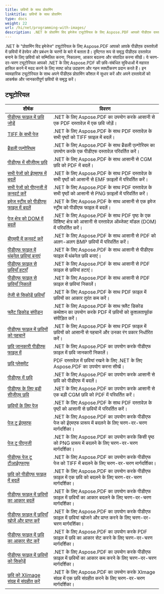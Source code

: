 ```yaml
---
title: छवियों के साथ प्रोग्रामिंग
linktitle: छवियों के साथ प्रोग्रामिंग
type: docs
weight: 22
url: /hi/net/programming-with-images/
description: .NET के प्रोग्रामिंग विद इमेजेज ट्यूटोरियल के लिए Aspose.PDF आपको पीडीएफ दस्तावेज़ों में छवियों में हेरफेर और प्रबंधन करना सिखाता है।
---
```


.NET के "प्रोग्रामिंग विद इमेजेज" ट्यूटोरियल के लिए Aspose.PDF आपको आपके पीडीएफ दस्तावेज़ों में छवियों में हेरफेर और प्रबंधन के चरणों के बारे में बताता है। दृष्टिगत रूप से समृद्ध पीडीएफ दस्तावेज़ बनाने के लिए छवियों को सम्मिलित करना, निकालना, आकार बदलना और संपादित करना सीखें। ये चरण-दर-चरण ट्यूटोरियल आपको .NET के लिए Aspose.PDF की छवि-संबंधित सुविधाओं में महारत हासिल करने में मदद करने के लिए स्पष्ट कोड उदाहरण और गहन स्पष्टीकरण प्रदान करते हैं। इन व्यावहारिक ट्यूटोरियल के साथ अपने पीडीएफ प्रोग्रामिंग कौशल में सुधार करें और अपने दस्तावेज़ों को आकर्षक और जानकारीपूर्ण छवियों से समृद्ध करें।

## ट्यूटोरियल
| शीर्षक | विवरण |
| --- | --- | 
| [पीडीएफ फाइल में छवि जोड़ें](./add-image/) | .NET के लिए Aspose.PDF का उपयोग करके आसानी से एक PDF दस्तावेज़ में एक छवि जोड़ें। |  
| [TIFF के सभी पेज](./all-pages-to-tiff/) | .NET के लिए Aspose.PDF के साथ PDF दस्तावेज़ के सभी पृष्ठों को TIFF फ़ाइल में बदलें। |  
| [ब्रैडली एल्गोरिथम](./bradley-algorithm/) | .NET के लिए Aspose.PDF के साथ ब्रैडली एल्गोरिदम का उपयोग करके एक पीडीएफ दस्तावेज़ परिवर्तित करें। |  
| [पीडीएफ में सीजीएम छवि](./cgm-image-to-pdf/) | .NET के लिए Aspose.PDF के साथ आसानी से CGM छवि को PDF में बदलें। |  
| [सभी पेजों को ईएमएफ में बदलें](./convert-all-pages-to-emf/) | .NET के लिए Aspose.PDF के साथ PDF दस्तावेज़ के सभी पृष्ठों को आसानी से EMF फ़ाइलों में परिवर्तित करें। |  
| [सभी पेजों को पीएनजी में कनवर्ट करें](./convert-all-pages-to-png/) | .NET के लिए Aspose.PDF के साथ PDF दस्तावेज़ के सभी पृष्ठों को आसानी से PNG फ़ाइलों में परिवर्तित करें। |  
| [इमेज स्ट्रीम को पीडीएफ फाइल में बदलें](./convert-image-stream-to-pdf/) | .NET के लिए Aspose.PDF के साथ आसानी से एक इमेज स्ट्रीम को पीडीएफ फाइल में बदलें। |  
| [पेज क्षेत्र को DOM में बदलें](./convert-page-region-to-dom/) | .NET के लिए Aspose.PDF के साथ PDF पृष्ठ के एक विशिष्ट क्षेत्र को आसानी से दस्तावेज़ ऑब्जेक्ट मॉडल (DOM) में परिवर्तित करें। |  
| [बीएमपी में कनवर्ट करें](./convert-to-bmp/) | .NET के लिए Aspose.PDF के साथ आसानी से PDF को अलग-अलग BMP छवियों में परिवर्तित करें। |  
| [पीडीएफ फाइल में थंबनेल छवियां बनाएं](./create-thumbnail-images/) | .NET के लिए Aspose.PDF के साथ आसानी से पीडीएफ फाइल में थंबनेल छवि बनाएं। |  
| [पीडीएफ फ़ाइल से छवियाँ हटाएँ](./delete-images/) | .NET के लिए Aspose.PDF के साथ आसानी से PDF फ़ाइल से छवियां हटाएं। |  
| [पीडीएफ फाइल से छवियाँ निकालें](./extract-images/) | .NET के लिए Aspose.PDF के साथ आसानी से PDF फ़ाइल से छवियां निकालें। |  
| [तेजी से सिकोड़ें छवियाँ](./fast-shrink-images/) | .NET के लिए Aspose.PDF के साथ PDF फ़ाइल में छवियों का आकार तुरंत कम करें। |  
| [फ़्लैट डिकोड संपीड़न](./flate-decode-compression/) | .NET के लिए Aspose.PDF के साथ फ़्लैट डिकोड कम्प्रेशन का उपयोग करके PDF में छवियों को कुशलतापूर्वक संपीड़ित करें। |  
| [पीडीएफ फाइल में छवियों को पहचानें](./identify-images/) | .NET के लिए Aspose.PDF के साथ PDF फ़ाइल में छवियों को आसानी से पहचानें और उनका रंग प्रकार निर्धारित करें। |  
| [छवि जानकारी पीडीएफ फाइल में](./image-information/) | .NET के लिए Aspose.PDF का उपयोग करके पीडीएफ फ़ाइल में छवि जानकारी निकालें। |  
| [छवि प्लेसमेंट](./image-placements/) | PDF दस्तावेज़ में छवियां रखने के लिए .NET के लिए Aspose.PDF का उपयोग करना सीखें। |  
| [पीडीएफ में छवि](./image-to-pdf/) | .NET के लिए Aspose.PDF का उपयोग करके आसानी से छवि को पीडीएफ में बदलें। |  
| [पीडीएफ के लिए बड़ी सीजीएम छवि](./large-cgm-image-to-pdf/) | .NET के लिए Aspose.PDF का उपयोग करके आसानी से एक बड़ी CGM छवि को PDF में परिवर्तित करें। |  
| [छवियों के लिए पेज](./pages-to-images/) | .NET के लिए Aspose.PDF के साथ PDF दस्तावेज़ के पृष्ठों को आसानी से छवियों में परिवर्तित करें। |  
| [पेज टू ईएमएफ](./page-to-emf/) | .NET के लिए Aspose.PDF का उपयोग करके पीडीएफ पेज को ईएमएफ प्रारूप में बदलने के लिए चरण-दर-चरण मार्गदर्शिका। |  
| [पेज टू पीएनजी](./page-to-png/) | .NET के लिए Aspose.PDF का उपयोग करके किसी पृष्ठ को PNG प्रारूप में बदलने के लिए चरण-दर-चरण मार्गदर्शिका। |  
| [पीडीएफ पेज टू टीआईएफएफ](./page-to-tiff/) | .NET के लिए Aspose.PDF का उपयोग करके पीडीएफ पेज को TIFF में बदलने के लिए चरण-दर-चरण मार्गदर्शिका। |  
| [छवि को पीडीएफ फाइल में बदलें](./replace-image/) | .NET के लिए Aspose.PDF का उपयोग करके पीडीएफ फ़ाइल में एक छवि को बदलने के लिए चरण-दर-चरण मार्गदर्शिका। |  
| [पीडीएफ फाइल में छवियों का आकार बदलें](./resize-images/) | .NET के लिए Aspose.PDF का उपयोग करके पीडीएफ फ़ाइल में छवियों का आकार बदलने के लिए चरण-दर-चरण मार्गदर्शिका। |  
| [पीडीएफ फ़ाइल में छवियाँ खोजें और प्राप्त करें](./search-and-get-images/) | .NET के लिए Aspose.PDF का उपयोग करके पीडीएफ फ़ाइल में छवियां खोजने और प्राप्त करने के लिए चरण-दर-चरण मार्गदर्शिका। |  
| [पीडीएफ फाइल में छवि का आकार सेट करें](./set-image-size/) | .NET के लिए Aspose.PDF का उपयोग करके PDF फ़ाइल में छवि का आकार सेट करने के लिए चरण-दर-चरण मार्गदर्शिका। |  
| [पीडीएफ फाइल में छवियों को सिकोड़ें](./shrink-images/) | .NET के लिए Aspose.PDF का उपयोग करके पीडीएफ फ़ाइल में छवियों का आकार कम करने के लिए चरण-दर-चरण मार्गदर्शिका। |  
| [छवि को XIimage संग्रह में संग्रहीत करें](./store-image-in-ximage-collection/) |  .NET के लिए Aspose.PDF का उपयोग करके XImage संग्रह में एक छवि संग्रहीत करने के लिए चरण-दर-चरण मार्गदर्शिका। |  